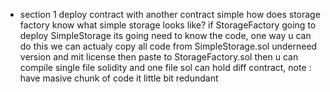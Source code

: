 - section 1 deploy contract with another contract
    simple how does storage factory know what simple storage looks like?  if StorageFactory going to deploy SimpleStorage its going need to know the code,
    one way u can do this we can actualy copy all code from SimpleStorage.sol underneed version and mit license then paste to StorageFactory.sol then u can compile 
    single file solidity and one file sol can hold diff contract, note : have masive chunk of code it little bit redundant
